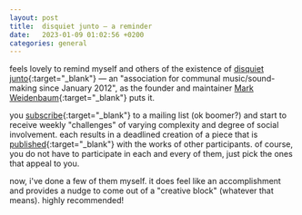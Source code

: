 ```yaml
---
layout: post
title:  disquiet junto — a reminder
date:   2023-01-09 01:02:56 +0200
categories: general
---
```

feels lovely to remind myself and others of the existence of [disquiet junto](https://disquiet.com/2012/01/27/the-disquiet-junto/){:target="_blank"} — an "association for communal music/sound-making since January 2012", as the founder and maintainer [Mark Weidenbaum](https://disquiet.com/){:target="_blank"} puts it.    

you [subscribe](https://tinyletter.com/disquiet-junto){:target="_blank"} to a mailing list (ok boomer?) and start to receive weekly "challenges" of varying complexity and degree of social involvement. each results in a deadlined creation of a piece that is [published](https://soundcloud.com/disquiet/sets){:target="_blank"} with the works of other participants. of course, you do not have to participate in each and every of them, just pick the ones that appeal to you.   

now, i've done a few of them myself. it does feel like an accomplishment and provides a nudge to come out of a "creative block" (whatever that means). highly recommended!
